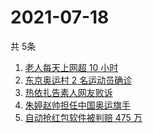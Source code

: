 # 2021-07-18
  共 5条

  <!-- BEGIN -->
  <!-- 最后更新时间:Sun Jul 18 2021 12:14:49 GMT+0000 (Coordinated Universal Time) -->
  1. [老人每天上网超 10 小时](https://www.zhihu.com/search?q=老人网瘾)
1. [东京奥运村 2 名运动员确诊](https://www.zhihu.com/search?q=东京奥运村确诊)
1. [热依扎告素人网友败诉](https://www.zhihu.com/search?q=热依扎败诉)
1. [朱婷赵帅担任中国奥运旗手](https://www.zhihu.com/search?q=中国奥运旗手)
1. [自动抢红包软件被判赔 475 万](https://www.zhihu.com/search?q=微信自动抢红包)
  <!-- END -->
  